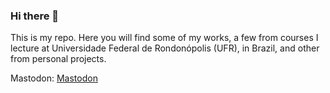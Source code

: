 ### Hi there 👋

This is my repo. Here you will find some of my works, a few from courses I lecture at Universidade Federal de Rondonópolis (UFR), in Brazil, and other from personal projects.

Mastodon: <a rel="me" href="https://bolha.us/@cslaviero">Mastodon</a>
